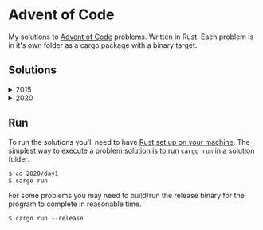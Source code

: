 # Advent of Code

My solutions to [Advent of Code](https://adventofcode.com/) problems. Written in Rust. Each problem is in it's own folder as a cargo package with a binary target.

## Solutions

<!-- INDEX-START -->
<details><summary>2015</summary>
<p>

 - [Day 1](./2015/day1/src/main.rs)
 - [Day 2](./2015/day2/src/main.rs)
 - [Day 3](./2015/day3/src/main.rs)
 - [Day 4](./2015/day4/src/main.rs)
 - [Day 5](./2015/day5/src/main.rs)
 - [Day 6](./2015/day6/src/main.rs)
 - [Day 7](./2015/day7/src/main.rs)
 - [Day 8](./2015/day8/src/main.rs)
 - [Day 9](./2015/day9/src/main.rs)
 - [Day 10](./2015/day10/src/main.rs)
 - [Day 11](./2015/day11/src/main.rs)
 - [Day 12](./2015/day12/src/main.rs)
 - [Day 13](./2015/day13/src/main.rs)
 - [Day 14](./2015/day14/src/main.rs)
 - [Day 25](./2015/day25/src/main.rs)

</p>
</details>
<details><summary>2020</summary>
<p>

 - [Day 1](./2020/day1/src/main.rs)
 - [Day 2](./2020/day2/src/main.rs)
 - [Day 3](./2020/day3/src/main.rs)
 - [Day 4](./2020/day4/src/main.rs)
 - [Day 5](./2020/day5/src/main.rs)
 - [Day 6](./2020/day6/src/main.rs)
 - [Day 7](./2020/day7/src/main.rs)
 - [Day 8](./2020/day8/src/main.rs)
 - [Day 9](./2020/day9/src/main.rs)
 - [Day 10](./2020/day10/src/main.rs)
 - [Day 11](./2020/day11/src/main.rs)
 - [Day 12](./2020/day12/src/main.rs)
 - [Day 13](./2020/day13/src/main.rs)
 - [Day 14](./2020/day14/src/main.rs)
 - [Day 15](./2020/day15/src/main.rs)
 - [Day 16](./2020/day16/src/main.rs)
 - [Day 17](./2020/day17/src/main.rs)

</p>
</details>
<!-- INDEX-END -->

## Run

To run the solutions you'll need to have [Rust set up on your machine](https://rustup.rs/). The simplest way to execute a problem solution is to run `cargo run` in a solution folder.

```sh-session
$ cd 2020/day1
$ cargo run
```

For some problems you may need to build/run the release binary for the program to complete in reasonable time.

```sh-session
$ cargo run --release
```
